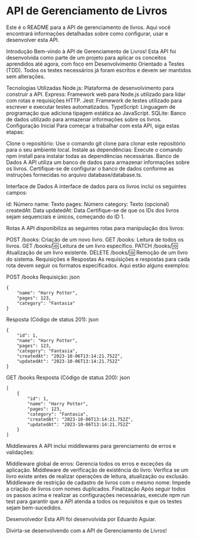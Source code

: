 # API de Gerenciamento de Livros

Este é o README para a API de gerenciamento de livros. Aqui você encontrará informações detalhadas sobre como configurar, usar e desenvolver esta API.

Introdução
Bem-vindo à API de Gerenciamento de Livros! Esta API foi desenvolvida como parte de um projeto para aplicar os conceitos aprendidos até agora, com foco em Desenvolvimento Orientado a Testes (TDD). Todos os testes necessários já foram escritos e devem ser mantidos sem alterações.

Tecnologias Utilizadas
Node.js: Plataforma de desenvolvimento para construir a API.
Express: Framework web para Node.js utilizado para lidar com rotas e requisições HTTP.
Jest: Framework de testes utilizado para escrever e executar testes automatizados.
TypeScript: Linguagem de programação que adiciona tipagem estática ao JavaScript.
SQLite: Banco de dados utilizado para armazenar informações sobre os livros.
Configuração Inicial
Para começar a trabalhar com esta API, siga estas etapas:

Clone o repositório: Use o comando git clone para clonar este repositório para o seu ambiente local.
Instale as dependências: Execute o comando npm install para instalar todas as dependências necessárias.
Banco de Dados
A API utiliza um banco de dados para armazenar informações sobre os livros. Certifique-se de configurar o banco de dados conforme as instruções fornecidas no arquivo database/database.ts.

Interface de Dados
A interface de dados para os livros inclui os seguintes campos:

id: Número
name: Texto
pages: Número
category: Texto (opcional)
createdAt: Data
updatedAt: Data
Certifique-se de que os IDs dos livros sejam sequenciais e únicos, começando do ID 1.

Rotas
A API disponibiliza as seguintes rotas para manipulação dos livros:

POST /books: Criação de um novo livro.
GET /books: Leitura de todos os livros.
GET /books/:id: Leitura de um livro específico.
PATCH /books/:id: Atualização de um livro existente.
DELETE /books/:id: Remoção de um livro do sistema.
Requisições e Respostas
As requisições e respostas para cada rota devem seguir os formatos especificados. Aqui estão alguns exemplos:

POST /books
Requisição:
json
```
{
	"name": "Harry Potter",
	"pages": 123,
	"category": "Fantasia" 
}
```
Resposta (Código de status 201):
json
```
{
	"id": 1,
	"name": "Harry Potter",
	"pages": 123,
	"category": "Fantasia",
	"createdAt": "2023-10-06T13:14:21.752Z",
	"updatedAt": "2023-10-06T13:14:21.752Z"
}
```
GET /books
Resposta (Código de status 200):
json
```
[
	{
		"id": 1,
		"name": "Harry Potter",
		"pages": 123,
		"category": "Fantasia",
		"createdAt": "2023-10-06T13:14:21.752Z",
		"updatedAt": "2023-10-06T13:14:21.752Z"
	}
]
```
Middlewares
A API inclui middlewares para gerenciamento de erros e validações:

Middleware global de erros: Gerencia todos os erros e exceções da aplicação.
Middleware de verificação de existência do livro: Verifica se um livro existe antes de realizar operações de leitura, atualização ou exclusão.
Middleware de restrição de cadastro de livros com o mesmo nome: Impede a criação de livros com nomes duplicados.
Finalização
Após seguir todos os passos acima e realizar as configurações necessárias, execute npm run test para garantir que a API atenda a todos os requisitos e que os testes sejam bem-sucedidos.

Desenvolvedor
Esta API foi desenvolvida por Eduardo Aguiar.

Divirta-se desenvolvendo com a API de Gerenciamento de Livros!
